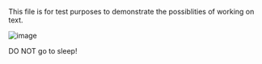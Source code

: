 This file is for test purposes to demonstrate the possiblities of working on text. 

![image](https://github.com/user-attachments/assets/a22e74f4-d5f7-4380-9fcb-9c8781817e75)

DO NOT go to sleep! 
